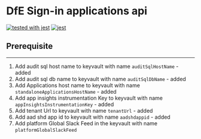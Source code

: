 # DfE Sign-in applications api

[![tested with jest](https://img.shields.io/badge/tested_with-jest-99424f.svg)](https://github.com/facebook/jest) [![jest](https://jestjs.io/img/jest-badge.svg)](https://github.com/facebook/jest)

## Prerequisite

---

1. Add audit sql host name to keyvault with name `auditSqlHostName` - added
2. Add audit sql db name to keyvault with name `auditSqlDbName` - added
3. Add Applications host name to keyvault with name `standaloneApplicationsHostName` - added
4. Add app insights instrumentation Key to keyvault with name `appInsightsInstrumentationKey` - added
5. Add tenant Url to keyvault with name `tenantUrl` - added
6. Add aad shd app id to keyvault with name `aadshdappid` - added
7. Add platform Global Slack Feed in the keyvault with name `platformGlobalSlackFeed`
